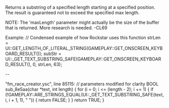 Returns a substring of a specified length starting at a specified position. The result is guaranteed not to exceed the specified max length.

NOTE: The 'maxLength' parameter might actually be the size of the buffer that is returned. More research is needed. -CL69

Example:
// Condensed example of how Rockstar uses this function
strLen = UI::GET_LENGTH_OF_LITERAL_STRING(GAMEPLAY::GET_ONSCREEN_KEYBOARD_RESULT());
subStr = UI::_GET_TEXT_SUBSTRING_SAFE(GAMEPLAY::GET_ONSCREEN_KEYBOARD_RESULT(), 0, strLen, 63);

--

"fm_race_creator.ysc", line 85115:
// parameters modified for clarity
BOOL sub_8e5aa(char *text, int length) {
    for (i = 0; i <= (length - 2); i += 1) {
        if (!GAMEPLAY::ARE_STRINGS_EQUAL(UI::_GET_TEXT_SUBSTRING_SAFE(text, i, i + 1, 1), " ")) {
            return FALSE;
        }
    }
    return TRUE;
}